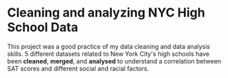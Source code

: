 # Cleaning and analyzing NYC High School Data
This project was a good practice of my data cleaning and data analysis skills. 5 different datasets related to New York City's high schools have been **cleaned**, **merged**, and **analysed** to understand a correlation between SAT scores and different social and racial factors.

